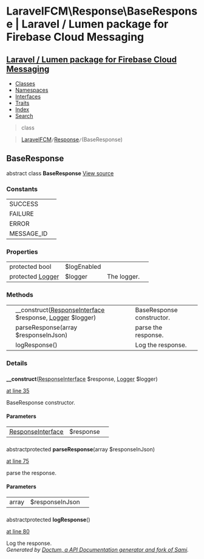 # LaravelFCM\Response\BaseResponse | Laravel / Lumen package for Firebase Cloud Messaging    

## [Laravel / Lumen package for Firebase Cloud Messaging](../../index.md)

- [Classes](../../classes.md)
- [Namespaces](../../namespaces.md)
- [Interfaces](../../interfaces.md)
- [Traits](../../traits.md)
- [Index](../../doc-index.md)
- [Search](../../search.md)

>class

>    [LaravelFCM](../../LaravelFCM.md)` / `[Response](../../LaravelFCM/Response.md)` / `(BaseResponse)
## BaseResponse

abstract class **BaseResponse** [View source](https://github.com/code-lts/Laravel-FCM/blob/main/src/Response/BaseResponse.php)






### Constants

|   |   |
|---|---|
|SUCCESS||
|FAILURE||
|ERROR||
|MESSAGE_ID||

### Properties

|   |   |   |   |
|---|---|---|---|
|<a name="property_logEnabled"></a>protected bool|$logEnabled|||
|<a name="property_logger"></a>protected <abbr title="Monolog\Logger">Logger</abbr>|$logger|The logger.||
### Methods

|   |   |   |   |
|---|---|---|---|
||<a name="#method___construct"></a>__construct(<abbr title="Psr\Http\Message\ResponseInterface">ResponseInterface</abbr> $response, <abbr title="Monolog\Logger">Logger</abbr> $logger)|BaseResponse constructor.||
||<a name="#method_parseResponse"></a>parseResponse(array $responseInJson)|parse the response.||
||<a name="#method_logResponse"></a>logResponse()|Log the response.||


### Details
<a name id="method___construct"></a>

### 
  **__construct**(<abbr title="Psr\Http\Message\ResponseInterface">ResponseInterface</abbr> $response, <abbr title="Monolog\Logger">Logger</abbr> $logger)

[at line 35](https://github.com/code-lts/Laravel-FCM/blob/main/src/Response/BaseResponse.php#L35)

BaseResponse constructor.        

#### Parameters

|   |   |   |
|---|---|---|
|<abbr title="Psr\Http\Message\ResponseInterface">ResponseInterface</abbr>|$response||<abbr title="Monolog\Logger">Logger</abbr>|$logger|
<a name id="method_parseResponse"></a>

### 
abstractprotected  **parseResponse**(array $responseInJson)

[at line 75](https://github.com/code-lts/Laravel-FCM/blob/main/src/Response/BaseResponse.php#L75)

parse the response.        

#### Parameters

|   |   |   |
|---|---|---|
|array|$responseInJson|
<a name id="method_logResponse"></a>

### 
abstractprotected  **logResponse**()

[at line 80](https://github.com/code-lts/Laravel-FCM/blob/main/src/Response/BaseResponse.php#L80)

Log the response.        
_Generated by [Doctum, a API Documentation generator and fork of Sami](https://github.com/code-lts/doctum)._